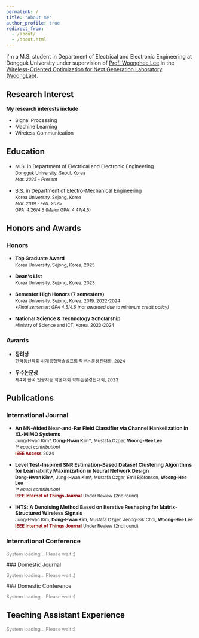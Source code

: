 ```yaml
---
permalink: /
title: "About me"
author_profile: true
redirect_from:
  - /about/
  - /about.html
---
```


I'm a M.S. student in Department of Electrical and Electronic Engineering at Dongguk University under supervision of [Prof. Woonghee Lee](https://scholar.google.co.kr/citations?user=45Y7T0UAAAAJ&hl=ko&oi=ao) in the [Wireless-Oriented Optimization for Next Generation Laboratory (WoongLab)](https://sites.google.com/view/woonglab/home).

## Research Interest

<p><span style="font-size: 0.95em;"><b>My research interests include</b></span></p>

<ul style="margin-top: 0.3em; margin-bottom: 0.3em">
  <li><span style="font-size: 0.95em;">Signal Processing</span></li>
  <li><span style="font-size: 0.95em;">Machine Learning</span></li>
  <li><span style="font-size: 0.95em;">Wireless Communication</span></li>
</ul>

## Education

<ul>
  <li>
    <span style="font-size: 0.95em;">M.S. in Department of Electrical and Electronic Engineering</span><br>
    <span style="font-size: 0.85em;">Dongguk University, Seoul, Korea</span><br>
    <span style="font-size: 0.85em;"><i>Mar. 2025 - Present</i></span><br>
  </li>
</ul>

<ul>
  <li>
    <span style="font-size: 0.95em;">B.S. in Department of Electro-Mechanical Engineering</span><br>
    <span style="font-size: 0.85em;">Korea University, Sejong, Korea</span><br>
    <span style="font-size: 0.85em;"><i>Mar. 2019 - Feb. 2025</i></span><br>
    <span style="font-size: 0.85em;">GPA: 4.26/4.5 (Major GPA: 4.47/4.5)</span><br>
  </li>
</ul>

## Honors and Awards

### Honors

<ul>
  <li>
    <span style="font-size: 0.95em;"><b>Top Graduate Award</b></span><br>
    <span style="font-size: 0.85em;">Korea University, Sejong, Korea, 2025</span><br>
  </li>
</ul>

<ul>
  <li>
    <span style="font-size: 0.95em;"><b>Dean's List</b></span><br>
    <span style="font-size: 0.85em;">Korea University, Sejong, Korea, 2023</span><br>
  </li>
</ul>

<ul>
  <li>
    <span style="font-size: 0.95em;"><b>Semester High Honors (7 semesters)</b></span><br>
    <span style="font-size: 0.85em;">Korea University, Sejong, Korea, 2019, 2022-2024</span><br>
    <span style="font-size: 0.85em;"><i>*Final semester: GPA 4.5/4.5 (not awarded due to minimum credit policy)</i></span><br>
  </li>
</ul>

<ul>
  <li>
    <span style="font-size: 0.95em;"><b>National Science & Technology Scholarship</b></span><br>
    <span style="font-size: 0.85em;">Ministry of Science and ICT, Korea, 2023-2024</span><br>
  </li>
</ul>

### Awards

<ul>
  <li>
    <span style="font-size: 0.95em;"><b>장려상</b></span><br>
    <span style="font-size: 0.85em;">한국통신학회 하계종합학술발표회 학부논문경진대회, 2024</span><br>
  </li>
</ul>

<ul>
  <li>
    <span style="font-size: 0.95em;"><b>우수논문상</b></span><br>
    <span style="font-size: 0.85em;">제4회 한국 인공지능 학술대회 학부논문경진대회, 2023</span><br>
  </li>
</ul>

## Publications

### International Journal

<ul>
  <li>
    <span style="font-size: 0.95em;"><b>An NN-Aided Near-and-Far Field Classifier via Channel Hankelization in XL-MIMO Systems</b></span><br>
    <span style="font-size: 0.85em;">Jung-Hwan Kim*, <b>Dong-Hwan Kim*</b>, Mustafa Ozger, <b>Woong-Hee Lee</b></span><br>
    <span style="font-size: 0.85em;"><i>(* equal contribution)</i></span><br>
    <span style="font-size: 0.85em;color: darkred; font-weight: bold;">IEEE Access</span> <span style="font-size: 0.85em;">2024 </span>
  </li>
</ul>

<ul>
  <li>
    <span style="font-size: 0.95em;"><b>Level Test-Inspired SNR Estimation-Based Dataset Clustering Algorithms for Learnability Maximization in Neural Network Design</b></span><br>
    <span style="font-size: 0.85em;"> <b>Dong-Hwan Kim*</b>, Jung-Hwan Kim*, Mustafa Ozger, Emil Björonson, <b>Woong-Hee Lee</b></span><br>
    <span style="font-size: 0.85em;"><i>(* equal contribution)</i></span><br>
    <span style="font-size: 0.85em;color: darkred; font-weight: bold;">IEEE Internet of Things Journal</span>
    <span style="font-size: 0.85em">Under Review (2nd round)</span>
  </li>
</ul>

<ul>
  <li>
    <span style="font-size: 0.95em;"><b>IHTS: A Denoising Method Based on Iterative Reshaping for Matrix-Structured Wireless Signals</b></span><br>
    <span style="font-size: 0.85em;">Jung-Hwan Kim, <b>Dong-Hwan Kim</b>, Mustafa Ozger, Jeong-Sik Choi, <b>Woong-Hee Lee</b></span><br>
    <span style="font-size: 0.85em;color: darkred; font-weight: bold;">IEEE Internet of Things Journal</span> 
    <span style="font-size: 0.85em">Under Review (2nd round)</span>
  </li>
</ul>

### International Conference

<p style="font-size: 0.9em; color: gray;">System loading... Please wait :)</p>
### Domestic Journal
<p style="font-size: 0.9em; color: gray;">System loading... Please wait :)</p>
### Domestic Conference
<p style="font-size: 0.9em; color: gray;">System loading... Please wait :)</p>

## Teaching Assistant Experience

<p style="font-size: 0.9em; color: gray;">System loading... Please wait :)</p>
